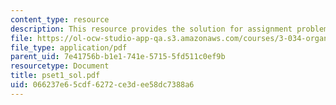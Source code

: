 ```yaml
---
content_type: resource
description: This resource provides the solution for assignment problem set 1.
file: https://ol-ocw-studio-app-qa.s3.amazonaws.com/courses/3-034-organic-biomaterials-chemistry-fall-2005/066237e65cdf6272ce3dee58dc7388a6_pset1_sol.pdf
file_type: application/pdf
parent_uid: 7e41756b-b1e1-741e-5715-5fd511c0ef9b
resourcetype: Document
title: pset1_sol.pdf
uid: 066237e6-5cdf-6272-ce3d-ee58dc7388a6
---
```

